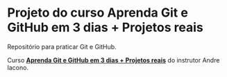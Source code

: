 # Projeto do curso Aprenda Git e GitHub em 3 dias + Projetos reais

Repositório para praticar Git e GitHub.

Curso [**Aprenda Git e GitHub em 3 dias + Projetos reais**](https://compassuol.udemy.com/course/aprenda-git-e-github/) do instrutor Andre Iacono.

